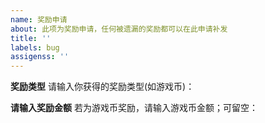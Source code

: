 ```yaml
---
name: 奖励申请
about: 此项为奖励申请，任何被遗漏的奖励都可以在此申请补发
title: ''
labels: bug
assigenss: ''
---
```


**奖励类型**
请输入你获得的奖励类型(如游戏币)： 

**请输入奖励金额**
若为游戏币奖励，请输入游戏币金额；可留空：
